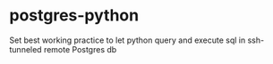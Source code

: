 # postgres-python
Set best working practice to let python query and execute sql in ssh-tunneled remote Postgres db 
